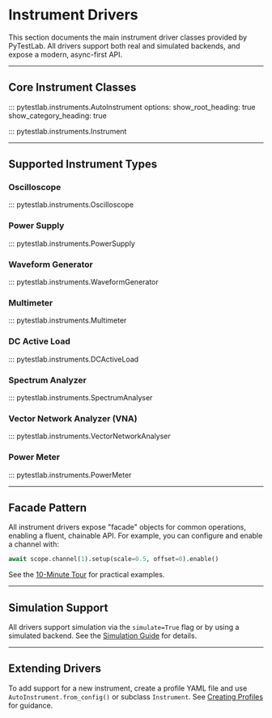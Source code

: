 # Instrument Drivers

This section documents the main instrument driver classes provided by PyTestLab. All drivers support both real and simulated backends, and expose a modern, async-first API.

---

## Core Instrument Classes

::: pytestlab.instruments.AutoInstrument
    options:
      show_root_heading: true
      show_category_heading: true

::: pytestlab.instruments.Instrument

---

## Supported Instrument Types

### Oscilloscope

::: pytestlab.instruments.Oscilloscope

### Power Supply

::: pytestlab.instruments.PowerSupply

### Waveform Generator

::: pytestlab.instruments.WaveformGenerator

### Multimeter

::: pytestlab.instruments.Multimeter

### DC Active Load

::: pytestlab.instruments.DCActiveLoad

### Spectrum Analyzer

::: pytestlab.instruments.SpectrumAnalyser

### Vector Network Analyzer (VNA)

::: pytestlab.instruments.VectorNetworkAnalyser

### Power Meter

::: pytestlab.instruments.PowerMeter

---

## Facade Pattern

All instrument drivers expose "facade" objects for common operations, enabling a fluent, chainable API. For example, you can configure and enable a channel with:

```python
await scope.channel(1).setup(scale=0.5, offset=0).enable()
```

See the [10-Minute Tour](../tutorials/10_minute_tour.ipynb) for practical examples.

---

## Simulation Support

All drivers support simulation via the `simulate=True` flag or by using a simulated backend. See the [Simulation Guide](../user_guide/simulation.md) for details.

---

## Extending Drivers

To add support for a new instrument, create a profile YAML file and use `AutoInstrument.from_config()` or subclass `Instrument`. See [Creating Profiles](../profiles/creating.md) for guidance.
